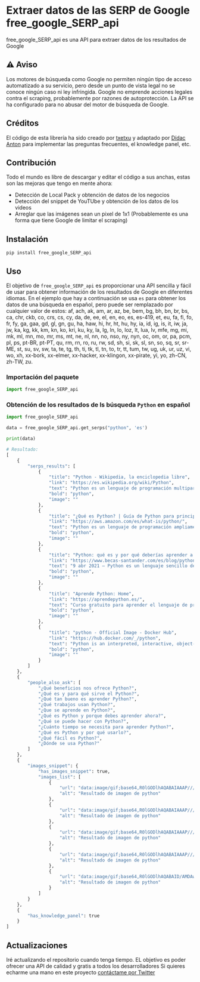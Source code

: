 # Extraer datos de las SERP de Google free_google_SERP_api

free_google_SERP_api es una API para extraer datos de los resultados de Google

## ⚠ Aviso
Los motores de búsqueda como Google no permiten ningún tipo de acceso automatizado a su servicio, pero desde un punto de vista legal no se conoce ningún caso ni ley infringida. Google no emprende acciones legales contra el scraping, probablemente por razones de autoprotección.
La API se ha configurado para no abusar del motor de búsqueda de Google.

## Créditos
El código de esta librería ha sido creado por [txetxu](https://twitter.com/Txtetxu1) y adaptado por [Dídac Anton](https://twitter.com/seo_torch) para implementar las preguntas frecuentes, el knowledge panel, etc. 

## Contribución
Todo el mundo es libre de descargar y editar el código a sus anchas, estas son las mejoras que tengo en mente ahora:
* Detección de Local Pack y obtención de datos de los negocios
* Detección del snippet de YouTUbe y obtención de los datos de los videos
* Arreglar que las imágenes sean un pixel de 1x1 (Probablemente es una forma que tiene Google de limitar el scraping)

## Instalación
```
pip install free_google_SERP_api 
```

## Uso
El objetivo de ``free_google_SERP_api`` es proporcionar una API sencilla y fácil de usar para obtener información de los resultados de Google en diferentes idiomas.
En el ejemplo que hay a continuación se usa ``es`` para obtener los datos de una búsqueda en español, pero puede ser remplazado por cualquier valor de estos:
af, ach, ak, am, ar, az, be, bem, bg, bh, bn, br, bs, ca, chr, ckb,  co, crs, cs, cy, da, de, ee, el, en, eo, es, es-419, et, eu, fa, fi,  fo, fr, fy, ga, gaa, gd, gl, gn, gu, ha, haw, hi, hr, ht, hu, hy, ia,  id, ig, is, it, iw, ja, jw, ka, kg, kk, km, kn, ko, kri, ku, ky, la,  lg, ln, lo, loz, lt, lua, lv, mfe, mg, mi, mk, ml, mn, mo, mr, ms, mt, ne, nl, nn, no, nso, ny, nyn, oc, om, or, pa, pcm, pl, ps, pt-BR,  pt-PT, qu, rm, rn, ro, ru, rw, sd, sh, si, sk, sl, sn, so, sq, sr,  sr-ME, st, su, sv, sw, ta, te, tg, th, ti, tk, tl, tn, to, tr, tt,  tum, tw, ug, uk, ur, uz, vi, wo, xh, xx-bork, xx-elmer, xx-hacker,  xx-klingon, xx-pirate, yi, yo, zh-CN, zh-TW, zu.  


### Importación del paquete
```python
import free_google_SERP_api
```

### Obtención de los resultados de ls búsqueda ``Python`` en español
```python
import free_google_SERP_api

data = free_google_SERP_api.get_serps("python", 'es')

print(data)

# Resultado:
[
    {
        "serps_results": [
            {
                "title": "Python - Wikipedia, la enciclopedia libre",
                "link": "https://es.wikipedia.org/wiki/Python",
                "text": "Python es un lenguaje de programación multiparadigma. Esto significa que más que forzar a los programadores a adoptar un estilo particular de programación, ...",
                "bold": "python",
                "image": ""
            },
            {
                "title": "¿Qué es Python? | Guía de Python para principiantes de la nube",
                "link": "https://aws.amazon.com/es/what-is/python/",
                "text": "Python es un lenguaje de programación ampliamente utilizado en las aplicaciones web, el desarrollo de software, la ciencia de datos y el machine learning ...",
                "bold": "python",
                "image": ""
            },
            {
                "title": "Python: qué es y por qué deberías aprender a utilizarlo",
                "link": "https://www.becas-santander.com/es/blog/python-que-es.html",
                "text": "9 abr 2021 — Python es un lenguaje sencillo de leer y escribir debido a su alta similitud con el lenguaje humano. Además, se trata de un lenguaje ...",
                "bold": "python",
                "image": ""
            },
            {
                "title": "Aprende Python: Home",
                "link": "https://aprendepython.es/",
                "text": "Curso gratuito para aprender el lenguaje de programación Python con un enfoque práctico, incluyendo ejercicios y cobertura para distintos niveles de ...",
                "bold": "python",
                "image": ""
            },
            {
                "title": "python - Official Image - Docker Hub",
                "link": "https://hub.docker.com/_/python",
                "text": "Python is an interpreted, interactive, object-oriented, open-source programming language.",
                "bold": "python",
                "image": ""
            }
        ]
    },
    {
        "people_also_ask": [
            "¿Qué beneficios nos ofrece Python?",
            "¿Qué es y para qué sirve el Python?",
            "¿Qué tan bueno es aprender Python?",
            "¿Qué trabajos usan Python?",
            "¿Que se aprende en Python?",
            "¿Qué es Python y porque debes aprender ahora?",
            "¿Qué se puede hacer con Python?",
            "¿Cuánto tiempo se necesita para aprender Python?",
            "¿Qué es Python y por qué usarlo?",
            "¿Qué fácil es Python?",
            "¿Dónde se usa Python?"
        ]
    },
    {
        "images_snippet": {
            "has_images_snippet": true,
            "images_list": [
                {
                    "url": "data:image/gif;base64,R0lGODlhAQABAIAAAP///////yH5BAEKAAEALAAAAAABAAEAAAICTAEAOw==",
                    "alt": "Resultado de imagen de python"
                },
                {
                    "url": "data:image/gif;base64,R0lGODlhAQABAIAAAP///////yH5BAEKAAEALAAAAAABAAEAAAICTAEAOw==",
                    "alt": "Resultado de imagen de python"
                },
                {
                    "url": "data:image/gif;base64,R0lGODlhAQABAIAAAP///////yH5BAEKAAEALAAAAAABAAEAAAICTAEAOw==",
                    "alt": "Resultado de imagen de python"
                },
                {
                    "url": "data:image/gif;base64,R0lGODlhAQABAIAAAP///////yH5BAEKAAEALAAAAAABAAEAAAICTAEAOw==",
                    "alt": "Resultado de imagen de python"
                },
                {
                    "url": "data:image/gif;base64,R0lGODlhAQABAID/AMDAwAAAACH5BAEAAAAALAAAAAABAAEAAAICRAEAOw==",
                    "alt": "Resultado de imagen de python"
                }
            ]
        }
    },
    {
        "has_knowledge_panel": true
    }
]
```

## Actualizaciones
Iré actualizando el repositorio cuando tenga tiempo. EL objetivo es poder ofrecer una API de calidad y gratis a todos los desarrolladores
Si quieres echarme una mano en este proyecto [contáctame por Twitter](https://twitter.com/seo_torch)  